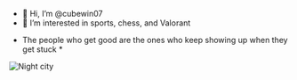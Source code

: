 - 👋 Hi, I’m @cubewin07
- 👀 I’m interested in sports, chess, and Valorant 

* The people who get good are the ones who keep showing up when they get stuck  *

  
![Night city](https://i.pinimg.com/originals/8c/f6/06/8cf60608f95bfae20a9e78884e1a33cb.gif)

<!---
cubewin07/cubewin07 is a ✨ special ✨ repository because its `README.md` (this file) appears on your GitHub profile.
You can click the Preview link to take a look at your changes.
--->
